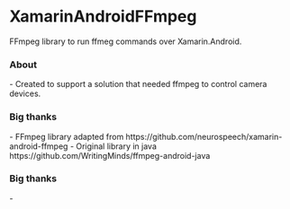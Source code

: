 # XamarinAndroidFFmpeg
FFmpeg library to run ffmeg commands over Xamarin.Android.

<h3>About</h3>
- Created to support a solution that needed ffmpeg to control camera devices.

<h3>Big thanks</h3>
- FFmpeg library adapted from https://github.com/neurospeech/xamarin-android-ffmpeg
- Original library in java https://github.com/WritingMinds/ffmpeg-android-java

<h3>Big thanks</h3>
- 
